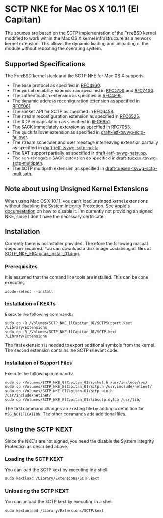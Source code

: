 # SCTP NKE for Mac OS X 10.11 (El Capitan)

The sources are based on the SCTP implementation of the FreeBSD kernel modified to work
within the Mac OS X kernel infrastructure as a network kernel extension. This allows
the dynamic loading and unloading of the module without rebooting the operating system.

## Supported Specifications
The FreeBSD kernel stack and the SCTP NKE for Mac OS X supports:
* The base protocol as specified in [RFC4960](https://tools.ietf.org/html/rfc4960).
* The partial reliability extension as specified in [RFC3758](https://tools.ietf.org/html/rfc3758) and [RFC7496](https://tools.ietf.org/html/rfc7496).
* The authentication extension as specified in [RFC4895](https://tools.ietf.org/html/rfc4895).
* The dynamic address reconfiguration extension as specified in [RFC5061](https://tools.ietf.org/html/rfc5061).
* The socket API for SCTP as specified in [RFC6458](https://tools.ietf.org/html/rfc6458).
* The stream reconfiguration extension as specified in [RFC6525](https://tools.ietf.org/html/rfc6525).
* The UDP encapsulation as specified in [RFC6951](https://tools.ietf.org/html/rfc6951).
* The SACK immediately extension as specified in [RFC7053](https://tools.ietf.org/html/rfc7053).
* The quick failover extension as specified in [draft-ietf-tsvwg-sctp-failover](https://tools.ietf.org/html/draft-ietf-tsvwg-sctp-failover).
* The stream scheduler and user message interleaving extension partially as specified in [draft-ietf-tsvwg-sctp-ndata](https://tools.ietf.org/html/draft-ietf-tsvwg-sctp-ndata).
* The NAT support partially as specified in [draft-ietf-tsvwg-natsupp](https://tools.ietf.org/html/draft-ietf-tsvwg-natsupp).
* The non-renegable SACK extension as specified in [draft-tuexen-tsvwg-sctp-multipath](https://tools.ietf.org/html/draft-tuexen-tsvwg-sctp-mutipath).
* The SCTP multipath extension as specified in [draft-tuexen-tsvwg-sctp-multipath](https://tools.ietf.org/html/draft-tuexen-tsvwg-sctp-multipath).

## Note about using Unsigned Kernel Extensions
When using Mac OS X 10.11, you can't load unsinged kernel extensions without disabling the System Integrity Protection.
See [Apple's documentation](https://developer.apple.com/library/mac/documentation/Security/Conceptual/System_Integrity_Protection_Guide/ConfiguringSystemIntegrityProtection/ConfiguringSystemIntegrityProtection.html) on how to disable it.
I'm currently not providing an signed NKE, since I don't have the necessary certificate.

## Installation
Currently there is no installer provided. Therefore the following manual steps are required.
You can download a disk image containing all files at [SCTP_NKE_ElCapitan_Install_01.dmg](https://github.com/sctplab/SCTP_NKE_ElCapitan/releases/download/v01/SCTP_NKE_ElCapitan_Install_01.dmg).

### Prerequisites
It is assumed that the comand line tools are installed. This can be done
executing
```
xcode-select --install
```

### Installation of KEXTs
Execute the following commands:
```
sudo cp -R /Volumes/SCTP_NKE_ElCapitan_01/SCTPSupport.kext /Library/Extensions
sudo cp -R /Volumes/SCTP_NKE_ElCapitan_01/SCTP.kext /Library/Extensions
```
The first extension is needed to export additional symbols from the kernel.
The second extension contains the SCTP relevant code.

### Installation of Support Files
Execute the following commands:
```
sudo cp /Volumes/SCTP_NKE_ElCapitan_01/socket.h /usr/include/sys/
sudo cp /Volumes/SCTP_NKE_ElCapitan_01/sctp.h /usr/include/netinet/
sudo cp /Volumes/SCTP_NKE_ElCapitan_01/sctp_uio.h /usr/include/netinet/
sudo cp /Volumes/SCTP_NKE_ElCapitan_01/libsctp.dylib /usr/lib/
```
The first command changes an existing file by adding a definition for
`MSG_NOTIFICATION`. The other commands add additional files.

## Using the SCTP KEXT
Since the NKE's are not signed, you need the disable the System Integrity
Protection as described above.

### Loading the SCTP KEXT
You can load the SCTP kext by executing in a shell
```
sudo kextload /Library/Extensions/SCTP.kext
```
### Unloading the SCTP KEXT
You can unload the SCTP kext by executing in a shell
```
sudo kextunload /Library/Extensions/SCTP.kext
```
